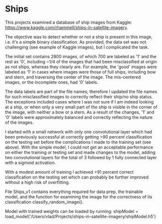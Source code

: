 # Ships

This projects examined a database of ship images from Kaggle: https://www.kaggle.com/rhammell/ships-in-satellite-imagery.

The objective was to detect whether or not a ship is present in this image, i.e. it's a simple binary classification. As provided, the data set was not challenging (see example of Kaggle images), but I complicated the task. 

The initial set contains 2800 images, of which 700 are labeled as '1' and the rest as '0', including ~1/4 of the images that had been misclassified at origin as not ships, whereas they clearly are. For example, the 'good' images were labeled as '1' in cases where images were those of full ships, including bow and stern, and traversing the center of the image. The mis-centered images, or the incomplete ones, had '0' labels. 

The data labels are part of the file names; therefore I updated the file names for such misclassified images to correctly reflect their ship/no ship status. The exceptions included cases where I was not sure if I am indeed looking at a ship, or when only a very small part of the ship is visible in the corner of the image, with neither a bow or a stern. As a result of the changes, '1' and '0' labels were approximately balanced and correctly reflecting the nature of the images.

I started with a small network with only one convolutional layer which had been previously successful at correctly getting >90 percent classification on the testing set before the complications I made to the training set (see above). With the simple model, I could not get an acceptable performance on either the training or testing set and made changes to the model, adding two convolutional layers for the total of 3 followed by 1 fully connected layer with a sigmoid activation.

With a modest amount of training I achieved >91 percent correct classification on the testing set which can probably be further improved without a high risk of overfitting.

File Ships_v1 contains everything required for data prep, the trainable model, and the function for examining the image for the correctness of its classification classify_random_image().

Model with trained weights can be loaded by running:
shipModel = load_model('/Users/vlad/Projects/ships-in-satellite-imagery/shipModel.h5')